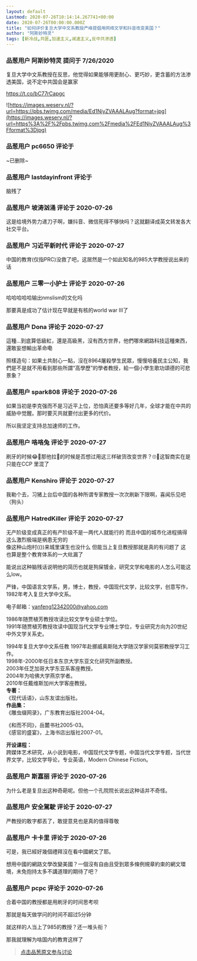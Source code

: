 ```yaml
---
layout: default
Lastmod: 2020-07-26T10:14:14.267741+00:00
date: 2020-07-26T00:00:00.000Z
title: "如何评价复旦大学中文系教授严峰提倡用网络文学和抖音改变美国？"
author: "阿斯妙特灵"
tags: [新冷战,共匪,加速主义,减速主义,反中共渗透]
---
```



### 品葱用户 **阿斯妙特灵** 提问于 7/26/2020
    
复旦大学中文系教授在反思，他觉得如果能够用更耐心、更巧妙，更含蓄的方法渗透美国，说不定中共国会是赢家   
  
https://t.co/bC77rCapgc  
  
![https://images.weserv.nl/?url=https://pbs.twimg.com/media/Ed1NjyZVAAALAug?format=jpg](https://images.weserv.nl/?url=https%3A%2F%2Fpbs.twimg.com%2Fmedia%2FEd1NjyZVAAALAug%3Fformat%3Djpg)
    
                

### 品葱用户 **pc6650** 评论于 
        
~已删除~
        
                

### 品葱用户 **lastdayinfront** 评论于 
        
脑残了
        
                

### 品葱用户 **坡涛汹涌** 评论于 2020-07-26
        
这是给境外势力递刀子啊，嫌抖音、微信死得不够快吗？这就翻译成英文转发各大社交平台。
        
                

### 品葱用户 **习近平新时代** 评论于 2020-07-27
        
中国的教育(仅指PRC)没救了吧，这居然是一个如此知名的985大学教授说出来的话
        
                

### 品葱用户 **三零一小护士** 评论于 2020-07-26
        
哈哈哈哈哈输出nmslism的文化吗  
  
那要真是成功了估计现在早就是有核的world war III了
        
                

### 品葱用户 **Dona** 评论于 2020-07-27
        
這種…到底算低級紅，還是高級黑，沒有西方世界，他們哪來網路科技這種東西，還敢妄想輸出革命嘞  
  
照樣造句：如果土共耐心一點，沒在8964屠殺學生民眾，慢慢培養民主公知，我們是不是就不用看到那些所謂“高學歷”的學者教授，給一個小學生歌功頌德的可悲景象？
        
                

### 品葱用户 **spark808** 评论于 2020-07-26
        
如果当初是李克强而不是习近平上位，恐怕真还要多等好几年，全球才能在中共的威胁中觉醒。那时要灭共就要付出更多的代价。  
  
所以我坚定支持总加速师的工作。
        
                

### 品葱用户 **咯咯兔** 评论于 2020-07-27
        
刷牙的时候😂🤣那他拉💩的时候是否想过用这三样破货改变世界？🙄😬这智商实在是只能在CCP 里混了
        
                

### 品葱用户 **Kenshiro** 评论于 2020-07-27
        
我勒个去，习猪上台后中国的各种所谓专家教授一次次刷新下限啊，喜闻乐见吧（狗头）
        
                

### 品葱用户 **HatredKiller** 评论于 2020-07-27
        
无产阶级变成真正的有产阶级不是一两代人就能行的 而且中国的城市化进程搞得这么激烈极端是祸患无穷的  
像这种山炮村(())来城里谋生也没什么 但能当上复旦教授那就是真的有问题了 这也算是整个教育体系的一大纰漏了  
  
  
能说出这种脑残话说明他的简历也就是狗屎镀金，研究文学和电影的人怎么可能这么low。  
  
  
  
严锋，中国语言文学系，男，博士，教授，中国现代文学，比较文学，创意写作，1982年考入复旦大学中文系。  
  
  
电子邮箱：yanfeng12342000@yahoo.com  
  
1986年随贾植芳教授攻读比较文学专业硕士学位。  
1991年随贾植芳教授攻读中国现当代文学专业博士学位，专业研究方向为20世纪中外文学关系史。  
  
1994年复旦大学中文系任教 1997年赴挪威奥斯陆大学随汉学家何莫邪教授学习工作。  
1998年-2000年任日本东京大学东亚文化研究所副教授。  
2003年任芝加哥大学东亚系客座教授。  
2004年为哈佛大学燕京学者。  
2010年任戴维斯加州大学客座教授。  
**专著：**  
《现代话语》，山东友谊出版社。  
**作品集：**  
《雕虫缀网录》，广东教育出版社2004-04。  
  
《和而不同》，岳麓书社2005-03。  
《感官的盛宴》，上海书店出版社2007-01。  
  
**开设课程：**  
跨媒体艺术研究，从小说到电影，中国现代文学专题，中国当代文学专题，当代世界文学，比较文学导论，专业英语，Modern Chinese Fiction。
        
                

### 品葱用户 **斯嘉丽** 评论于 2020-07-26
        
为什么老是复旦出这种奇葩呢。但他一个孔院院长说出这种话并不奇怪。
        
                

### 品葱用户 **安全駕駛** 评论于 2020-07-27
        
严教授的敢字都丟了，敢提意見也是真的值得尊敬
        
                

### 品葱用户 **卡卡里** 评论于 2020-07-26
        
可是，我已經好幾個禮拜沒在看中國網文了耶。  
  
想用中國的網路文學改變美國？一個沒有自由且受到眾多條例規章約束的網文環境，未免抱持太多不講道理的期待了吧？
        
                

### 品葱用户 **pcpc** 评论于 2020-07-26
        
合着中国的教授都是用刷牙的时间思考呗  
  
那就是每天做学问的时间不超过5分钟  
  
就这样的人当上了985的教授？还一堆头衔？  
  
那我就理解为啥国内的教育这样了
        
                





> [点击品葱原文参与讨论](https://pincong.rocks/question/28999)

